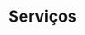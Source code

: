 ---
title: "Serviços"
description : "this is a meta description"

# Homepage
homepage_enable: true
homepage_title: "Que Serviços Fornecemos"
homepage_button_enable : true

# Section
class: "my-single-page"
background: "../img/headers/header2.jpg"

#TODO check for the necessary info
draft: false
---